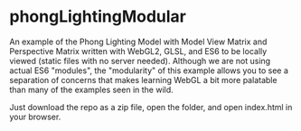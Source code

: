 # phongLightingModular

An example of the Phong Lighting Model with Model View Matrix and Perspective Matrix written with WebGL2, GLSL, and ES6 to be locally viewed (static files with no server needed). Although we are not using actual ES6 "modules", the "modularity" of this example allows you to see a separation of concerns that makes learning WebGL a bit more palatable than many of the examples seen in the wild.

Just download the repo as a zip file, open the folder, and open index.html in your browser.
